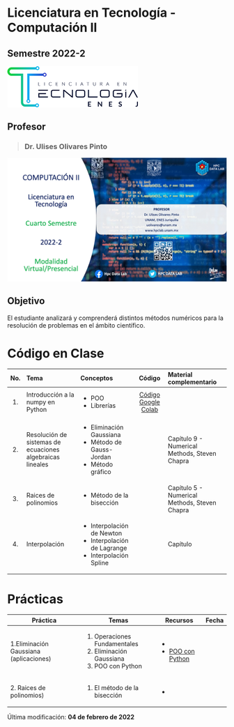 # Licenciatura en Tecnología - Computación II

## Semestre 2022-2

<img src="figs/lictec_small.png" alt="drawing" width="300" style = "text-align: center"/>


## Profesor
> ### Dr. Ulises Olivares Pinto

![alt text](figs/logo.png)

## Objetivo
El estudiante analizará y comprenderá distintos métodos numéricos para la resolución de problemas en el ámbito científico.

# Código en Clase
| No.        | Tema           | Conceptos |Código  |  Material complementario|
| :-------------: |:-------------| :-------------|:-----:| :-----|
| 1.              | Introducción a la numpy en Python |   <ul><li> POO </li> <li>Librerías</li> </ul>   |  [Código Google Colab](code/Computación_II_(2022_2)_UNIDAD_I_.ipynb)   |  | 
| 2.              | Resolución de sistemas de ecuaciones algebraicas lineales |   <ul><li> Eliminación Gaussiana</li> <li>Método de Gauss-Jordan</li> <li>Método gráfico</li> </ul>   |  []()   | Capítulo 9 - Numerical Methods, Steven Chapra | 
| 3.              | Raices de polinomios |   <ul><li> Método de la bisección </li>  </ul>   |  []()   | Capítulo 5 - Numerical Methods, Steven Chapra | 
| 4.              | Interpolación |   <ul><li> Interpolación de Newton</li> <li> Interpolación de Lagrange</li> <li> Interpolación Spline</li>  </ul>   |  []()   | Capítulo  | 

# Prácticas

|Práctica|Temas|Recursos|Fecha|
|--|--|--|--|
|1.Eliminación Gaussiana (aplicaciones)|<ol><li>Operaciones Fundamentales</li><li>Eliminación Gaussiana</li><li>POO con Python</li></ol>|<ul><li>[]()</li> <li>[POO con Python](https://uniwebsidad.com/libros/python/capitulo-5/programacion-orientada-a-objetos) </li></ul>
|2. Raices de polinomios)|<ol><li>El método de la bisección</li></ol>|<ul><li>[]()</li> </ul>

Última modificación: **04 de febrero de 2022**

